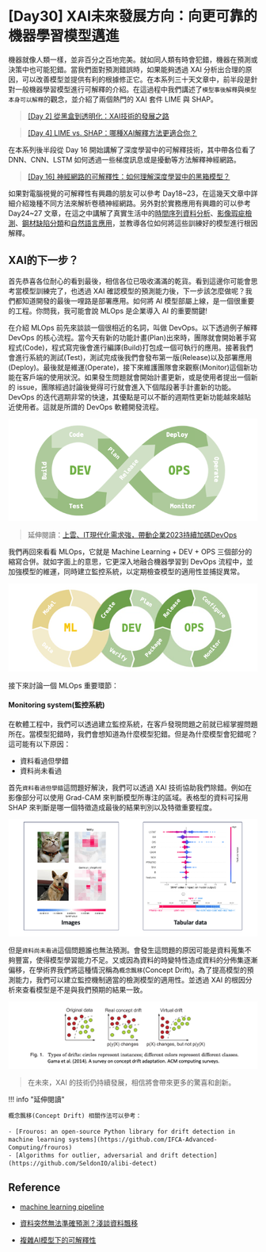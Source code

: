 # [Day30] XAI未來發展方向：向更可靠的機器學習模型邁進
機器就像人類一樣，並非百分之百地完美。就如同人類有時會犯錯，機器在預測或決策中也可能犯錯。當我們面對預測錯誤時，如果能夠透過 XAI 分析出合理的原因，可以改善模型並提供有利的根據修正它。在本系列三十天文章中，前半段是針對一般機器學習模型進行可解釋的介紹。在這過程中我們講述了`模型事後解釋`與`模型本身可以解釋`的觀念，並介紹了兩個熱門的 XAI 套件 LIME 與 SHAP。

> [[Day 2] 從黑盒到透明化：XAI技術的發展之路](https://ithelp.ithome.com.tw/articles/10318532)

> [[Day 4] LIME vs. SHAP：哪種XAI解釋方法更適合你？](https://ithelp.ithome.com.tw/articles/10320360)

在本系列後半段從 Day 16 開始講解了深度學習中的可解釋技術，其中帶各位看了 DNN、CNN、LSTM 如何透過一些梯度訊息或是擾動等方法解釋神經網路。

> [[Day 16] 神經網路的可解釋性：如何理解深度學習中的黑箱模型？](https://ithelp.ithome.com.tw/articles/10330576)

如果對電腦視覺的可解釋性有興趣的朋友可以參考 Day18~23，在這幾天文章中詳細介紹幾種不同方法來解析卷積神經網路。另外對於實務應用有興趣的可以參考 Day24~27 文章，在這之中講解了真實生活中的[時間序列資料分析](https://ithelp.ithome.com.tw/articles/10335915)、[影像瑕疵檢測](https://ithelp.ithome.com.tw/articles/10336357)、[鋼材缺陷分類](https://ithelp.ithome.com.tw/articles/10337150)和[自然語言應用](https://ithelp.ithome.com.tw/articles/10337606)，並教導各位如何將這些訓練好的模型進行根因解釋。

<!-- ## 2023年AI發生了什麼大事
1. AI平民化
2. AI技術結合大型語言模型(LLM)
3. 生成式人工智慧(AIGC)應用百花齊放
4. Multimodal(多模態)AI處理能力是未來趨勢
5. MLOps是公司導入AI的重要關鍵
6. 道德AI以及與數據隱私 -->


## XAI的下一步？
首先恭喜各位耐心的看到最後，相信各位已吸收滿滿的乾貨。看到這邊你可能會思考當模型訓練完了，也透過 XAI 確認模型的預測能力後，下一步該怎麼做呢？我們都知道開發的最後一哩路是部署應用。如何將 AI 模型部屬上線，是一個很重要的工程。你問我，我可能會說 MLOps 是企業導入 AI 的重要關鍵!

在介紹 MLOps 前先來談談一個很相近的名詞，叫做 DevOps。以下透過例子解釋 DevOps 的核心流程。當今天有新的功能計畫(Plan)出來時，團隊就會開始著手寫程式(Code)，程式寫完後會進行編譯(Build)打包成一個可執行的應用。接著我們會進行系統的測試(Test)，測試完成後我們會發布第一版(Release)以及部署應用(Deploy)。最後就是維運(Operate)，接下來維護團隊會來觀察(Monitor)這個新功能在客戶端的使用狀況。如果發生問題就會開始計畫更新，或是使用者提出一個新的 issue，團隊經過討論後覺得可行就會進入下個階段著手計畫新的功能。DevOps 的迭代週期非常的快速，其優點是可以不斷的週期性更新功能越來越貼近使用者。這就是所謂的 DevOps 軟體開發流程。

![](./image/img30-1.png)

> 延伸閱讀：[上雲、IT現代化需求強，帶動企業2023持續加碼DevOps](https://www.ithome.com.tw/article/159147?fbclid=IwAR38H90Nb7OKCYFp-PBVTLViqMZTnfCose5-h8MxzJzc2SzDGCQpKAcRE68)

我們再回來看看 MLOps，它就是 Machine Learning + DEV + OPS 三個部分的縮寫合併。就如字面上的意思，它更深入地融合機器學習到 DevOps 流程中，並加強模型的維運，同時建立監控系統，以定期檢查模型的適用性並捕捉異常。

![](./image/img30-2.png)

接下來討論一個 MLOps 重要環節：
#### Monitoring system(監控系統)
在軟體工程中，我們可以透過建立監控系統，在客戶發現問題之前就已經掌握問題所在。當模型犯錯時，我們會想知道為什麼模型犯錯。但是為什麼模型會犯錯呢？這可能有以下原因：

- 資料看過但學錯
- 資料尚未看過

首先`資料看過但學錯`這問題好解決，我們可以透過 XAI 技術協助我們除錯。例如在影像部分可以使用 Grad-CAM 來判斷模型所專注的區域。表格型的資料可採用 SHAP 來判斷是哪一個特徵造成最後的結果判別以及特徵重要程度。

![](./image/img30-3.png)

但是`資料尚未看過`這個問題誰也無法預測。會發生這問題的原因可能是資料蒐集不夠豐富，使得模型學習能力不足。又或因為資料的時變特性造成資料的分佈集逐漸偏移，在學術界我們將這種情況稱為`概念飄移`(Concept Drift)。為了提高模型的預測能力，我們可以建立監控機制適當的檢測模型的適用性。並透過 XAI 的根因分析來查看模型是不是與我們預期的結果一致。

![](./image/img30-4.png)

> 在未來，XAI 的技術仍持續發展，相信將會帶來更多的驚喜和創新。

!!! info "延伸閱讀"

    概念飄移(Concept Drift) 相關作法可以參考：

    - [Frouros: an open-source Python library for drift detection in machine learning systems](https://github.com/IFCA-Advanced-Computing/frouros)
    - [Algorithms for outlier, adversarial and drift detection](https://github.com/SeldonIO/alibi-detect)

## Reference
- [machine learning pipeline](https://engineering.linecorp.com/zh-hant/blog/data-dev-interview-1)

- [資料突然無法準確預測？淺談資料飄移](https://blog.infuseai.io/data-drift-ks-test-b884d50e4e12)

- [複雜AI模型下的可解釋性](https://xueqiu.com/9217191040/200505095)
